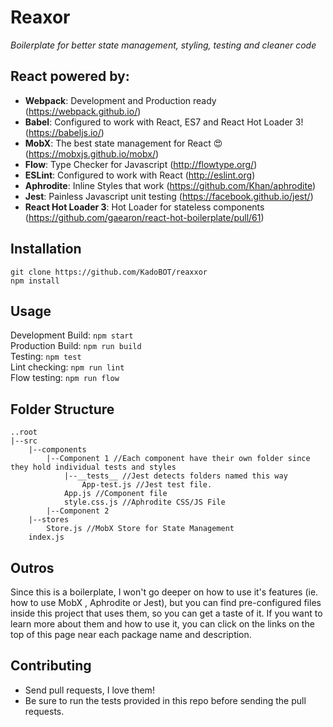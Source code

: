 # Reaxor

_Boilerplate for better state management, styling, testing and cleaner code_


## React powered by:
* **Webpack**: Development and Production ready (https://webpack.github.io/)
* **Babel**: Configured to work with React, ES7 and React Hot Loader 3! (https://babeljs.io/)
* **MobX**: The best state management for React :heart_eyes: (https://mobxjs.github.io/mobx/)
* **Flow**: Type Checker for Javascript (http://flowtype.org/)
* **ESLint**: Configured to work with React (http://eslint.org)
* **Aphrodite**: Inline Styles that work (https://github.com/Khan/aphrodite)
* **Jest**: Painless Javascript unit testing (https://facebook.github.io/jest/)
* **React Hot Loader 3**: Hot Loader for stateless components (https://github.com/gaearon/react-hot-boilerplate/pull/61)

## Installation
```
git clone https://github.com/KadoBOT/reaxxor
npm install
```
## Usage
Development Build:  ``npm start``  
Production Build: ``npm run build``  
Testing: ``npm test``  
Lint checking: ``npm run lint``  
Flow testing:  ``npm run flow``  
## Folder Structure
```
..root
|--src
	|--components
		|--Component 1 //Each component have their own folder since they hold individual tests and styles
    		|--__tests__ //Jest detects folders named this way
           		App-test.js //Jest test file.
            App.js //Component file
            style.css.js //Aphrodite CSS/JS File
        |--Component 2
    |--stores
        Store.js //MobX Store for State Management
    index.js
```
## Outros
Since this is a boilerplate, I won't go deeper on how to use it's features (ie. how to use MobX , Aphrodite or Jest), but you can find pre-configured files inside this project that uses them, so you can get a taste of it. If you want to learn more about them and how to use it, you can click on the links on the top of this page near each package name and description.  
## Contributing
* Send pull requests, I love them!
* Be sure to run the tests provided in this repo before sending the pull requests.
